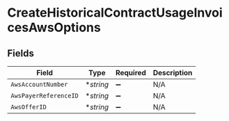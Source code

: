 # CreateHistoricalContractUsageInvoicesAwsOptions


## Fields

| Field                 | Type                  | Required              | Description           |
| --------------------- | --------------------- | --------------------- | --------------------- |
| `AwsAccountNumber`    | **string*             | :heavy_minus_sign:    | N/A                   |
| `AwsPayerReferenceID` | **string*             | :heavy_minus_sign:    | N/A                   |
| `AwsOfferID`          | **string*             | :heavy_minus_sign:    | N/A                   |